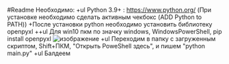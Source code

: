 #Readme
Необходимо:
  +ul Python 3.9+ : https://www.python.org/ (При установке необходимо сделать активным чекбокс (ADD Python to PATH))
  +После установки python необходимо установить библиотеку openpyxl
    ++ul Для win10 пкм по значку windows, WindowsPowerShell, pip install openpyxl
    ![изображение](https://user-images.githubusercontent.com/58343706/117455966-5bf59e00-af50-11eb-8762-666f18ca0727.png)
  +ul Переходим в папку с загруженным скриптом, Shift+ПКМ, "Открыть PoweShell здесь", и пишем "python main.py"
  +ul Балдеем
